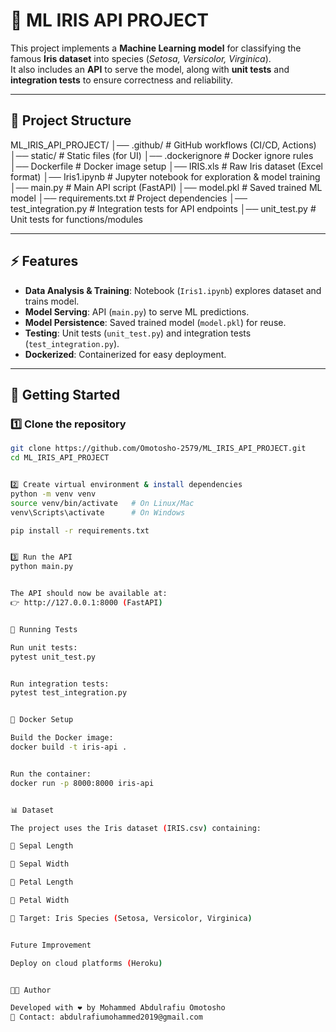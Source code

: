 # 🌸 ML IRIS API PROJECT

This project implements a **Machine Learning model** for classifying the famous **Iris dataset** into species (*Setosa, Versicolor, Virginica*).  
It also includes an **API** to serve the model, along with **unit tests** and **integration tests** to ensure correctness and reliability.  

---

## 📂 Project Structure

ML_IRIS_API_PROJECT/
│── .github/ # GitHub workflows (CI/CD, Actions)
│── static/  # Static files (for UI)
│── .dockerignore  # Docker ignore rules
│── Dockerfile  # Docker image setup
│── IRIS.xls  # Raw Iris dataset (Excel format)
│── Iris1.ipynb  # Jupyter notebook for exploration & model training
│── main.py  # Main API script (FastAPI)
│── model.pkl  # Saved trained ML model
│── requirements.txt  # Project dependencies
│── test_integration.py  # Integration tests for API endpoints
│── unit_test.py # Unit tests for functions/modules


---

## ⚡ Features

- **Data Analysis & Training**: Notebook (`Iris1.ipynb`) explores dataset and trains model.  
- **Model Serving**: API (`main.py`) to serve ML predictions.  
- **Model Persistence**: Saved trained model (`model.pkl`) for reuse.  
- **Testing**: Unit tests (`unit_test.py`) and integration tests (`test_integration.py`).  
- **Dockerized**: Containerized for easy deployment.  

---

## 🚀 Getting Started

### 1️⃣ Clone the repository
```bash
git clone https://github.com/Omotosho-2579/ML_IRIS_API_PROJECT.git
cd ML_IRIS_API_PROJECT


2️⃣ Create virtual environment & install dependencies
python -m venv venv
source venv/bin/activate   # On Linux/Mac
venv\Scripts\activate      # On Windows

pip install -r requirements.txt


3️⃣ Run the API
python main.py


The API should now be available at:
👉 http://127.0.0.1:8000 (FastAPI)


🧪 Running Tests

Run unit tests:
pytest unit_test.py


Run integration tests:
pytest test_integration.py


🐳 Docker Setup

Build the Docker image:
docker build -t iris-api .


Run the container:
docker run -p 8000:8000 iris-api


📊 Dataset

The project uses the Iris dataset (IRIS.csv) containing:

🌱 Sepal Length

🌱 Sepal Width

🌺 Petal Length

🌺 Petal Width

🎯 Target: Iris Species (Setosa, Versicolor, Virginica)


Future Improvement

Deploy on cloud platforms (Heroku)


👨‍💻 Author

Developed with ❤️ by Mohammed Abdulrafiu Omotosho
📧 Contact: abdulrafiumohammed2019@gmail.com


